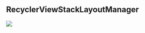 ## RecyclerViewStackLayoutManager

![](https://github.com/lexa-vic/RecyclerViewStackLayoutManager/blob/master/stackLayoutGif.gif)
